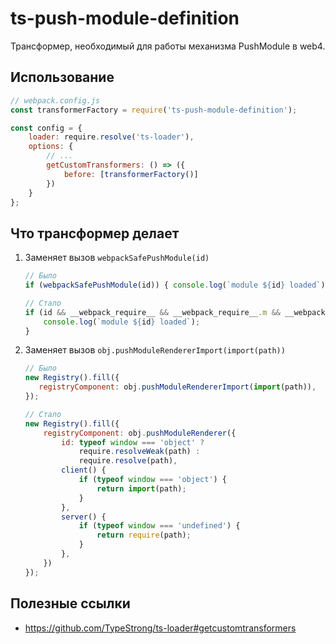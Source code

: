 # ts-push-module-definition

Трансформер, необходимый для работы механизма PushModule в web4.

## Использование

```js
// webpack.config.js
const transformerFactory = require('ts-push-module-definition');

const config = {
    loader: require.resolve('ts-loader'),
    options: {
        // ...
        getCustomTransformers: () => ({
            before: [transformerFactory()]
        })
    }
};
```

## Что трансформер делает

1. Заменяет вызов `webpackSafePushModule(id)`
    ```js
    // Было
    if (webpackSafePushModule(id)) { console.log(`module ${id} loaded`); }

    // Стало
    if (id && __webpack_require__ && __webpack_require__.m && __webpack_require__.m[id]) {
        console.log(`module ${id} loaded`);
    }
    ```

2. Заменяет вызов `obj.pushModuleRendererImport(import(path))`

    ```js
    // Было
    new Registry().fill({
       registryComponent: obj.pushModuleRendererImport(import(path)),
    });

    // Стало
    new Registry().fill({
        registryComponent: obj.pushModuleRenderer({
            id: typeof window === 'object' ?
                require.resolveWeak(path) :
                require.resolve(path),
            client() {
                if (typeof window === 'object') {
                    return import(path);
                }
            },
            server() {
                if (typeof window === 'undefined') {
                    return require(path);
                }
            },
        })
    });
    ```

## Полезные ссылки
- https://github.com/TypeStrong/ts-loader#getcustomtransformers
